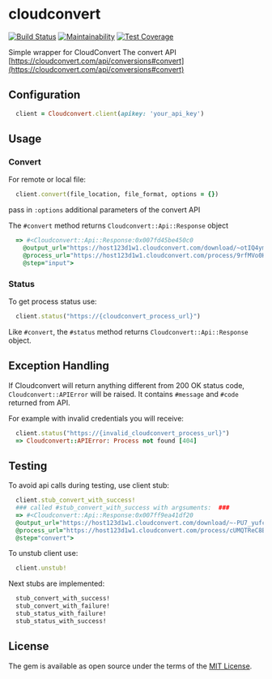 # cloudconvert
[![Build Status](https://travis-ci.org/ldrner/cloudconvert.svg?branch=master)](https://travis-ci.org/ldrner/cloudconvert)
[![Maintainability](https://api.codeclimate.com/v1/badges/d402008317c8f6cc6715/maintainability)](https://codeclimate.com/github/ldrner/cloudconvert/maintainability)
[![Test Coverage](https://api.codeclimate.com/v1/badges/d402008317c8f6cc6715/test_coverage)](https://codeclimate.com/github/ldrner/cloudconvert/test_coverage)

Simple wrapper for CloudConvert The convert API
[https://cloudconvert.com/api/conversions#convert](https://cloudconvert.com/api/conversions#convert)

## Configuration
``` ruby
  client = Cloudconvert.client(apikey: 'your_api_key')
```
## Usage

### Convert

For remote or local file:
``` ruby
  client.convert(file_location, file_format, options = {})
```
pass in `:options` additional parameters of the convert API

The `#convert` method returns `Cloudconvert::Api::Response` object
``` ruby
  => #<Cloudconvert::Api::Response:0x007fd45be450c0
    @output_url="https://host123d1w1.cloudconvert.com/download/~otIQ4ymiJAZIDKoOuYBK2V8hsXg",
    @process_url="https://host123d1w1.cloudconvert.com/process/9rfMVo0H7cz5YTFA3CbE",
    @step="input">
```

### Status
To get process status use:

``` ruby
  client.status("https://{cloudconvert_process_url}")
```
Like `#convert`, the `#status` method returns `Cloudconvert::Api::Response` object.

## Exception Handling

If Cloudconvert will return anything different from 200 OK status code, `Cloudconvert::APIError` will be raised. It contains `#message` and `#code` returned from API.

For example with invalid credentials you will receive:

``` ruby
  client.status("https://{invalid_cloudconvert_process_url}")
  => Cloudconvert::APIError: Process not found [404]
```

## Testing
To avoid api calls during testing, use client stub:
``` ruby
  client.stub_convert_with_success!
  ### called #stub_convert_with_success with argsuments:  ###
  => #<Cloudconvert::Api::Response:0x007ff9ea41df20
  @output_url="https://host123d1w1.cloudconvert.com/download/~-PU7_yufcQ1HLZpd0IRh9iIJhAs",
  @process_url="https://host123d1w1.cloudconvert.com/process/cUMQTReC8BJf0PmnNkW6",
  @step="convert">
```

To unstub client use:
``` ruby
  client.unstub!
```

Next stubs are implemented:
``` ruby
  stub_convert_with_success!
  stub_convert_with_failure!
  stub_status_with_failure!
  stub_status_with_success!
```

## License

The gem is available as open source under the terms of the [MIT License](http://opensource.org/licenses/MIT).
